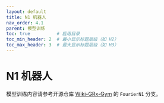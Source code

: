 ```yaml
---
layout: default
title: N1 机器人
nav_order: 4.1
parent: 模型训练
toc: true          # 启用目录
toc_min_header: 2  # 最小显示标题层级（如 H2）
toc_max_header: 3  # 最大显示标题层级（如 H3）
---
```


# N1 机器人

模型训练内容请参考开源仓库 [Wiki-GRx-Gym](https://github.com/FFTAI/wiki-grx-gym) 的 `FourierN1` 分支。